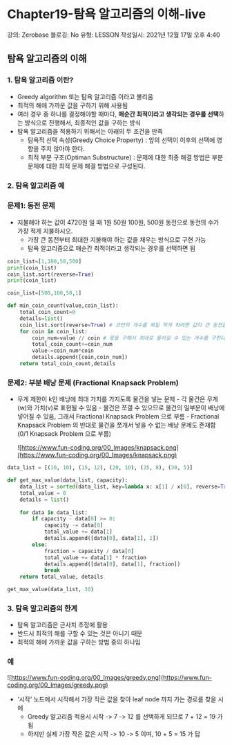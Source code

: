 # Chapter19-탐욕 알고리즘의 이해-live

강의: Zerobase
블로깅: No
유형: LESSON
작성일시: 2021년 12월 17일 오후 4:40

## 탐욕 알고리즘의 이해

### 1. 탐욕 알고리즘 이란?

- Greedy algorithm 또는 탐욕 알고리즘 이라고 불리움
- 최적의 해에 가까운 값을 구하기 위해 사용됨
- 여러 경우 중 하나를 결정해야할 때마다, **매순간 최적이라고 생각되는 경우를 선택**하는 방식으로 진행해서, 최종적인 값을 구하는 방식
- 탐욕 알고리즘을 적용하기 위해서는 아래의 두 조건을 만족
    - 탐욕적 선택 속성(Greedy Choice Property) : 앞의 선택이 이후의 선택에 영향을 주지 않아야 한다.
    - 최적 부분 구조(Optiman Substructure) : 문제에 대한 최종 해결 방법은 부분 문제에 대한 최적 문제 해결 방법으로 구성된다.

### 2. 탐욕 알고리즘 예

### 문제1: 동전 문제

- 지불해야 하는 값이 4720원 일 때 1원 50원 100원, 500원 동전으로 동전의 수가 가장 적게 지불하시오.
    - 가장 큰 동전부터 최대한 지불해야 하는 값을 채우는 방식으로 구현 가능
    - 탐욕 알고리즘으로 매순간 최적이라고 생각되는 경우를 선택하면 됨

```python
coin_list=[1,100,50,500]
print(coin_list)
coin_list.sort(reverse=True)
print(coin_list)
```

```python
coin_list=[500,100,50,1]

def min_coin_count(value,coin_list):
    total_coin_count=0
    details=list()
    coin_list.sort(reverse=True) # 코인의 개수를 제일 적게 하려면 값이 큰 동전을 최대로 넣어야 하므로 큰 값부터 내림차준으로 정렬
    for coin in coin_list:
        coin_num=value // coin # 몫을 구해서 최대로 들어갈 수 있는 개수를 구한다.
        total_coin_count+=coin_num
        value-=coin_num*coin
        details.append([coin,coin_num])
    return total_coin_count,details
```

### 문제2: 부분 배낭 문제 (Fractional Knapsack Problem)

- 무게 제한이 k인 배낭에 최대 가치를 가지도록 물건을 넣는 문제 - 각 물건은 무게(w)와 가치(v)로 표현될 수 있음 - 물건은 쪼갤 수 있으므로 물건의 일부분이 배낭에 넣어질 수 있음, 그래서 Fractional Knapsack Problem 으로 부름 - Fractional Knapsack Problem 의 반대로 물건을 쪼개서 넣을 수 없는 배낭 문제도 존재함 (0/1 Knapsack Problem 으로 부름)
    
    ![https://www.fun-coding.org/00_Images/knapsack.png](https://www.fun-coding.org/00_Images/knapsack.png)
    

```python
data_list = [(10, 10), (15, 12), (20, 10), (25, 8), (30, 5)]

def get_max_value(data_list, capacity):
    data_list = sorted(data_list, key=lambda x: x[1] / x[0], reverse=True)
    total_value = 0
    details = list()
    
    for data in data_list:
        if capacity - data[0] >= 0:
            capacity -= data[0]
            total_value += data[1]
            details.append([data[0], data[1], 1])
        else:
            fraction = capacity / data[0]
            total_value += data[1] * fraction
            details.append([data[0], data[1], fraction])
            break
    return total_value, details

get_max_value(data_list, 30)
```

### 3. 탐욕 알고리즘의 한계

- 탐욕 알고리즘은 근사치 추정에 활용
- 반드시 최적의 해를 구할 수 있는 것은 아니기 때문
- 최적의 해에 가까운 값을 구하는 방법 중의 하나임

### 예

![https://www.fun-coding.org/00_Images/greedy.png](https://www.fun-coding.org/00_Images/greedy.png)

- ‘시작’ 노드에서 시작해서 가장 작은 값을 찾아 leaf node 까지 가는 경로를 찾을 시에
    - Greedy 알고리즘 적용시 시작 -> 7 -> 12 를 선택하게 되므로 7 + 12 = 19 가 됨
    - 하지만 실제 가장 작은 값은 시작 -> 10 -> 5 이며, 10 + 5 = 15 가 답